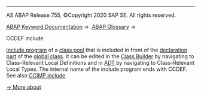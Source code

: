   

* * *

AS ABAP Release 755, ©Copyright 2020 SAP SE. All rights reserved.

[ABAP Keyword Documentation](https://help.sap.com/doc/abapdocu_755_index_htm/7.55/en-US/abenabap.htm) →  [ABAP Glossary](https://help.sap.com/doc/abapdocu_755_index_htm/7.55/en-US/abenabap_glossary.htm) → 

CCDEF include

[Include program](https://help.sap.com/doc/abapdocu_755_index_htm/7.55/en-US/abeninclude_program_glosry.htm "Glossary Entry") of a [class pool](https://help.sap.com/doc/abapdocu_755_index_htm/7.55/en-US/abenclass_pool_glosry.htm "Glossary Entry") that is included in front of the [declaration part](https://help.sap.com/doc/abapdocu_755_index_htm/7.55/en-US/abendeclaration_part_glosry.htm "Glossary Entry") of the [global class](https://help.sap.com/doc/abapdocu_755_index_htm/7.55/en-US/abenglobal_class_glosry.htm "Glossary Entry"). It can be edited in the [Class Builder](https://help.sap.com/doc/abapdocu_755_index_htm/7.55/en-US/abenclass_builder_glosry.htm "Glossary Entry") by navigating to Class-Relevant Local Definitions and in [ADT](https://help.sap.com/doc/abapdocu_755_index_htm/7.55/en-US/abenadt_glosry.htm "Glossary Entry") by navigating to Class-Relevant Local Types. The internal name of the include program ends with CCDEF. See also [CCIMP include](https://help.sap.com/doc/abapdocu_755_index_htm/7.55/en-US/abenccimp_glosry.htm "Glossary Entry").

[→ More about](https://help.sap.com/doc/abapdocu_755_index_htm/7.55/en-US/abapclass-pool.htm)
